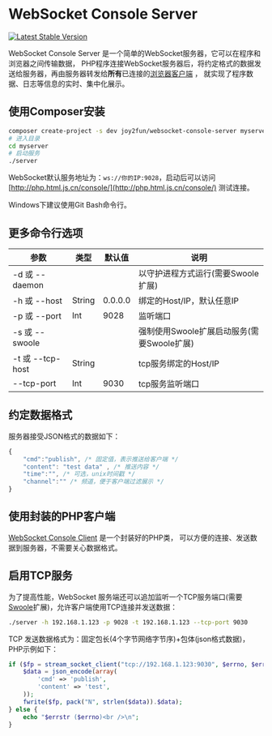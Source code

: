# WebSocket Console Server

[![Latest Stable Version](https://img.shields.io/packagist/v/joy2fun/websocket-console-server.svg)](https://packagist.org/packages/joy2fun/websocket-console-server)

WebSocket Console Server 是一个简单的WebSocket服务器，它可以在程序和浏览器之间传输数据，
PHP程序连接WebSocket服务器后，将约定格式的数据发送给服务器，再由服务器转发给**所有**已连接的[浏览器客户端](http://php.html.js.cn/console/) ，
就实现了程序数据、日志等信息的实时、集中化展示。

## 使用Composer安装

```sh
composer create-project -s dev joy2fun/websocket-console-server myserver
# 进入目录
cd myserver
# 启动服务
./server
```

WebSocket默认服务地址为：`ws://你的IP:9028`，启动后可以访问 [http://php.html.js.cn/console/](http://php.html.js.cn/console/) 
测试连接。

Windows下建议使用Git Bash命令行。

## 更多命令行选项

|参数|类型|默认值|说明|
|---|---|---|---|
|-d 或 --daemon| | |以守护进程方式运行(需要Swoole扩展)|
|-h 或 --host|String|0.0.0.0|绑定的Host/IP，默认任意IP|
|-p 或 --port|Int|9028|监听端口|
|-s 或 --swoole| | |强制使用Swoole扩展启动服务(需要Swoole扩展)|
|-t 或 --tcp-host|String| |tcp服务绑定的Host/IP|
|--tcp-port|Int|9030|tcp服务监听端口|

## 约定数据格式

服务器接受JSON格式的数据如下：

```javascript
{
    "cmd":"publish", /* 固定值，表示推送给客户端 */
    "content": "test data" , /* 推送内容 */
    "time":"", /* 可选，unix时间戳 */ 
    "channel":"" /* 频道，便于客户端过滤展示 */
}
```

## 使用封装的PHP客户端

[WebSocket Console Client](https://github.com/joy2fun/websocket-console-client) 是一个封装好的PHP类，
可以方便的连接、发送数据到服务器，不需要关心数据格式。

## 启用TCP服务

为了提高性能，WebSocket 服务端还可以追加监听一个TCP服务端口(需要[Swoole](https://github.com/swoole/swoole-src)扩展)，允许客户端使用TCP连接并发送数据：

```sh
./server -h 192.168.1.123 -p 9028 -t 192.168.1.123 --tcp-port 9030
```

TCP 发送数据格式为：固定包长(4个字节网络字节序)+包体(json格式数据)，PHP示例如下：

```php
if ($fp = stream_socket_client("tcp://192.168.1.123:9030", $errno, $errstr)) {
    $data = json_encode(array(
        'cmd' => 'publish',
        'content' => 'test',
    ));
    fwrite($fp, pack("N", strlen($data)).$data);
} else {
    echo "$errstr ($errno)<br />\n";
}
```
